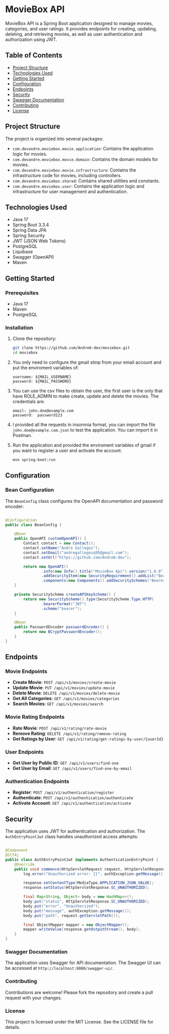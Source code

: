 # MovieBox API

MovieBox API is a Spring Boot application designed to manage movies, categories, and user ratings. It provides endpoints
for creating, updating, deleting, and retrieving movies, as well as user authentication and authorization using JWT.

## Table of Contents

- [Project Structure](#project-structure)
- [Technologies Used](#technologies-used)
- [Getting Started](#getting-started)
- [Configuration](#configuration)
- [Endpoints](#endpoints)
- [Security](#security)
- [Swagger Documentation](#swagger-documentation)
- [Contributing](#contributing)
- [License](#license)

## Project Structure

The project is organized into several packages:

- `com.devandre.moviebox.movie.application`: Contains the application logic for movies.
- `com.devandre.moviebox.movie.domain`: Contains the domain models for movies.
- `com.devandre.moviebox.movie.infrastructure`: Contains the infrastructure code for movies, including controllers.
- `com.devandre.moviebox.shared`: Contains shared utilities and constants.
- `com.devandre.moviebox.user`: Contains the application logic and infrastructure for user management and
  authentication.

## Technologies Used

- Java 17
- Spring Boot 3.3.4
- Spring Data JPA
- Spring Security
- JWT (JSON Web Tokens)
- PostgreSQL
- Liquibase
- Swagger (OpenAPI)
- Maven

## Getting Started

### Prerequisites

- Java 17
- Maven
- PostgreSQL

### Installation

1. Clone the repository:
    ```sh
    git clone https://github.com/Andre6-dev/moviebox.git
    cd moviebox
    ```

2. You only need to configure the gmail stmp from your email account and put the enviroment variables of:
    ```
   username: ${MAIL_USERNAME}
    password: ${MAIL_PASSWORD}
    ```
3. You can use the csv files to obtain the user, the first user is the only that have ROLE_ADMIN to make create, update and delete the movies.
   The credentials are:
    ```
    email: john.doe@example.com
    password:  password123
    ```

4. I provided all the requests in insomnia format, you can import the file `john.doe@example.com.json` to test the application. You can import it in Postman.

5. Run the application and provided the enviroment variables of gmail if you want to register a user and activate the account.
    ```sh
    mvn spring-boot:run
    ```

## Configuration

### Bean Configuration

The `BeanConfig` class configures the OpenAPI documentation and password encoder:

```java

@Configuration
public class BeanConfig {

    @Bean
    public OpenAPI customOpenAPI() {
        Contact contact = new Contact();
        contact.setName("Andre Gallegos");
        contact.setEmail("andregallegosq95@gmail.com");
        contact.setUrl("https://github.com/Andre6-dev");

        return new OpenAPI()
                .info(new Info().title("MovieBox Api").version("1.0.0").contact(contact))
                .addSecurityItem(new SecurityRequirement().addList("Bearer Authentication"))
                .components(new Components().addSecuritySchemes("Bearer Authentication", createAPIKeyScheme()));
    }

    private SecurityScheme createAPIKeyScheme() {
        return new SecurityScheme().type(SecurityScheme.Type.HTTP)
                .bearerFormat("JWT")
                .scheme("bearer");
    }

    @Bean
    public PasswordEncoder passwordEncoder() {
        return new BCryptPasswordEncoder();
    }
}
```

## Endpoints

### Movie Endpoints

- **Create Movie**: `POST /api/v1/movies/create-movie`
- **Update Movie**: `PUT /api/v1/movies/update-movie`
- **Delete Movie**: `DELETE /api/v1/movies/delete-movie`
- **Get All Categories**: `GET /api/v1/movies/categories`
- **Search Movies**: `GET /api/v1/movies/search`

### Movie Rating Endpoints

- **Rate Movie**: `POST /api/v1/rating/rate-movie`
- **Remove Rating**: `DELETE /api/v1/rating/remove-rating`
- **Get Ratings by User**: `GET /api/v1/rating/get-ratings-by-user/{userId}`

### User Endpoints

- **Get User by Public ID**: `GET /api/v1/users/find-one`
- **Get User by Email**: `GET /api/v1/users/find-one-by-email`

### Authentication Endpoints

- **Register**: `POST /api/v1/authentication/register`
- **Authenticate**: `POST /api/v1/authentication/authenticate`
- **Activate Account**: `GET /api/v1/authentication/activate`

## Security

The application uses JWT for authentication and authorization. The `AuthEntryPointJwt` class handles unauthorized access
attempts:

```java

@Component
@Slf4j
public class AuthEntryPointJwt implements AuthenticationEntryPoint {
    @Override
    public void commence(HttpServletRequest request, HttpServletResponse response, AuthenticationException authException) throws IOException, ServletException {
        log.error("Unauthorized error: {}", authException.getMessage());

        response.setContentType(MediaType.APPLICATION_JSON_VALUE);
        response.setStatus(HttpServletResponse.SC_UNAUTHORIZED);

        final Map<String, Object> body = new HashMap<>();
        body.put("status", HttpServletResponse.SC_UNAUTHORIZED);
        body.put("error", "Unauthorized");
        body.put("message", authException.getMessage());
        body.put("path", request.getServletPath());

        final ObjectMapper mapper = new ObjectMapper();
        mapper.writeValue(response.getOutputStream(), body);
    }
}
```

### Swagger Documentation

The application uses Swagger for API documentation. The Swagger UI can be accessed at
`http://localhost:8080/swagger-ui/`.

### Contributing

Contributions are welcome! Please fork the repository and create a pull request with your changes.

### License

This project is licensed under the MIT License. See the LICENSE file for details.